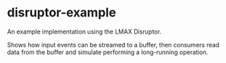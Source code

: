 # disruptor-example
An example implementation using the LMAX Disruptor.

Shows how input events can be streamed to a buffer, then consumers read data from the buffer and simulate performing a long-running operation.
